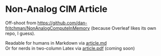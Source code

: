 
# Non-Analog CIM Article

Off-shoot from https://github.com/dan-fritchman/NonAnalogComputeInMemory 
(because Overleaf likes its own repo, I guess).  

Readable for humans in Markdown via [article.md](./article.md)  
Or for nerds in two-column Latex via [article.pdf](./gen/article.pdf) (coming soon)  
